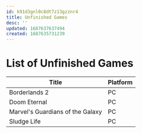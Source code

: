 ```yaml
---
id: k91d3gnl0c8dt7z13gzznr4
title: Unfinished Games
desc: ''
updated: 1687637637494
created: 1687635731239
---
```


# List of Unfinished Games

Title | Platform
------|---------
Borderlands 2 | PC
Doom Eternal | PC
Marvel's Guardians of the Galaxy | PC
Sludge Life | PC
